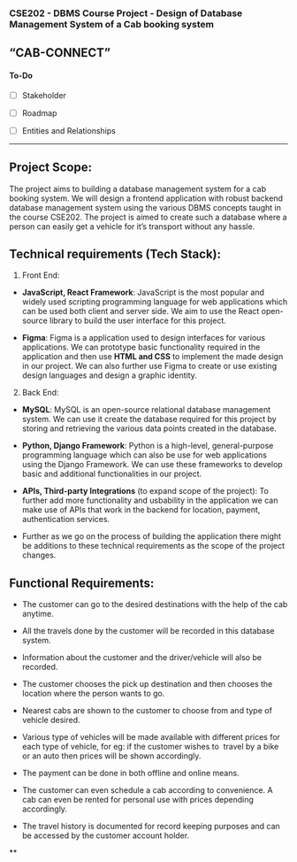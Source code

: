 ### CSE202 - DBMS Course Project - Design of Database Management System of a Cab booking system

## “CAB-CONNECT”

#### To-Do

- [ ] Stakeholder
  
- [ ] Roadmap
  

- [ ] Entities and Relationships
  

---

## Project Scope:

The project aims to building a database management system for a cab booking system. We will design a frontend application with robust backend database management system using the various DBMS concepts taught in the course CSE202. The project is aimed to create such a database where a person can easily get a vehicle for it’s transport without any hassle.

## Technical requirements (Tech Stack):

1. Front End:

- **JavaScript, React Framework**: JavaScript is the most popular and widely used scripting programming language for web applications which can be used both client and server side. We aim to use the React open-source library to build the user interface for this project.  

- **Figma**: Figma is a application used to design interfaces for various applications. We can prototype basic functionality required in the application and then use **HTML and CSS** to implement the made design in our project. We can also further use Figma to create or use existing design languages and design a graphic identity. 

2. Back End:

- **MySQL**: MySQL is an open-source relational database management system. We can use it create the database required for this project by storing and retrieving the various data points created in the database. 

- **Python, Django Framework**: Python is a high-level, general-purpose programming language which can also be use for web applications using the Django Framework. We can use these frameworks to develop basic and additional functionalities in our project. 

- **APIs, Third-party Integrations** (to expand scope of the project): To further add more functionality and usbability in the application we can make use of APIs that work in the backend for location, payment, authentication services. 

- Further as we go on the process of building the application there might be additions to these technical requirements as the scope of the project changes. 

## Functional Requirements:

- The customer can go to the desired destinations with the help of the cab anytime.
  
- All the travels done by the customer will be recorded in this database system.
  
- Information about the customer and the driver/vehicle will also be recorded. 
  
- The customer chooses the pick up destination and then chooses the location where the person wants to go. 
  
- Nearest cabs are shown to the customer to choose from and type of vehicle desired. 
  
- Various type of vehicles will be made available with different prices for each type of vehicle, for eg: if the customer wishes to  travel by a bike or an auto then prices will be shown accordingly. 
  
- The payment can be done in both offline and online means.
  
- The customer can even schedule a cab according to convenience. A cab can even be rented for personal use with prices depending accordingly.
  
- The travel history is documented for record keeping purposes and can be accessed by the customer account holder.
  

**
